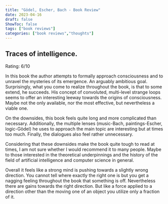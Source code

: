 ```yaml
---
title: "Gödel, Escher, Bach - Book Review"
date: 2023-04-16
draft: false
ShowToc: false
tags: ["book reviews"]
categories: ["book reviews","thoughts"]
---
```


## Traces of intelligence.

Rating: 6/10

In this book the author attempts to formally approach consciousness and to unravel the mysteries of its emergence.
An arguably ambitious goal. 
Surprisingly, 
what you come to realize throughout the book,
is that to some extend,
he succeeds.
His concept of convoluted,
multi-level strange loops seems to 
offer an interesting leeway towards the origins of consciousness.
Maybe not the only available,
nor the most effective,
but nevertheless a viable one.

On the downsides,
this book feels quite long
and more complicated than necessary.
Additionally, the multiple lenses (music-Bach, paintings-Escher, logic-Gödel) 
he uses to approach the main topic 
are interesting but at times too much.
Finally, the dialogues also feel rather unnecessary.

Considering that these downsides make the book quite tough to read at times,
I am not sure whether I would recommend it to many people.
Maybe to those interested in the theoretical underpinnings and the history
of the field of artificial intelligence and computer science in general.

Overall it feels like a strong mind is pushing towards a slightly wrong direction.
You cannot tell where exactly the right one is 
but you get a nagging feeling throughout the book that something is off.
Nevertheless there are gains towards the right direction.
But like a force applied to a direction other than the moving one of an object 
you utilize only a fraction of it. 

<!-- pg 709
I think the following passage from pg 709 might offer some glimpses 
into his conceptualization of strange loops.
My belief is that the explanations of "emergent" phenomena in our brains
- for instance, ideas, hopes, images, analogies, and finally consciousness 
and free will - are based on a kind of Strange Loop, an interaction between
levels in which the top level reaches back down towards the bottom level
and influences it, while at the same time being itself determined by the bottom 
level.  -->